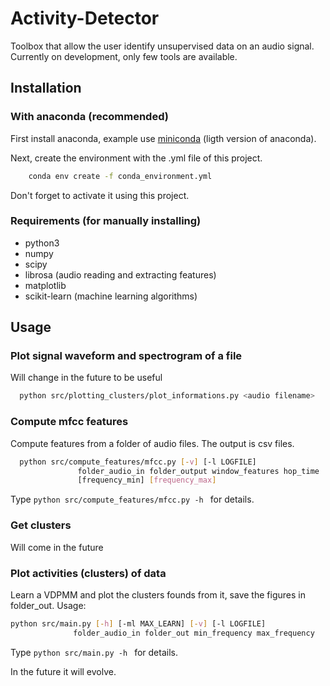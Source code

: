 # Activity-Detector
Toolbox that allow the user identify unsupervised data on an audio signal.
Currently on development, only few tools are available.

## Installation

### With anaconda (recommended)
First install anaconda, example use [miniconda](http://conda.pydata.org/miniconda.html) (ligth version of anaconda).

Next, create the environment with the .yml file of this project.
```bash
    conda env create -f conda_environment.yml
```

Don't forget to activate it using this project.

### Requirements (for manually installing)
- python3
- numpy
- scipy
- librosa (audio reading and extracting features)
- matplotlib
- scikit-learn (machine learning algorithms)

## Usage

### Plot signal waveform and spectrogram of a file

Will change in the future to be useful
```bash
  python src/plotting_clusters/plot_informations.py <audio filename>
```

### Compute mfcc features
Compute features from a folder of audio files. The output is csv files.
```bash
  python src/compute_features/mfcc.py [-v] [-l LOGFILE]
               folder_audio_in folder_output window_features hop_time
               [frequency_min] [frequency_max]
```

Type ```python src/compute_features/mfcc.py -h ``` for details.

### Get clusters
Will come in the future

### Plot activities (clusters) of data
Learn a VDPMM and plot the clusters founds from it, save the figures in folder_out. Usage:
 ```bash
 python src/main.py [-h] [-ml MAX_LEARN] [-v] [-l LOGFILE]
               folder_audio_in folder_out min_frequency max_frequency
 ```
Type ```python src/main.py -h ``` for details.

In the future it will evolve.
